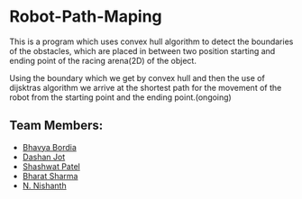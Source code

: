 # Robot-Path-Maping

This is a program which uses convex hull algorithm to detect the boundaries of the obstacles, which are placed in between
two position starting and ending point of the racing arena(2D) of the object.

Using the boundary which we get by convex hull and then the use of dijsktras algorithm we arrive at the shortest path for the movement of the robot from the starting point and the ending point.(ongoing)

## Team Members:
- <a href="https://github.com/bordia98"> Bhavya Bordia</a>
- <a href="https://github.com/dashan124">Dashan Jot</a>
- <a href="https://github.com/shaswat57">Shashwat Patel</a>
- <a href="https://github.com/GENU05"> Bharat Sharma</a>
- <a href="https://github.com/nishanth06"> N. Nishanth </a>
